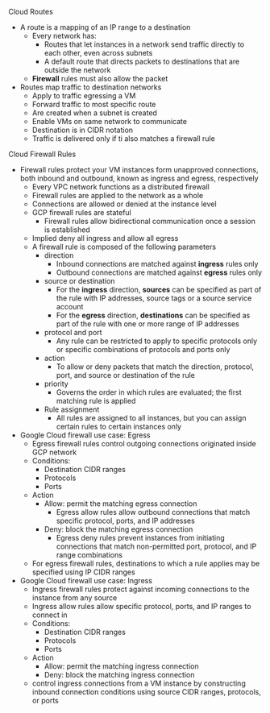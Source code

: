 Cloud Routes
- A route is a mapping of an IP range to a destination
	- Every network has:
		- Routes that let instances in a network send traffic directly to each other, even across subnets
		- A default route that directs packets to destinations that are outside the network
	- __Firewall__ rules must also allow the packet
- Routes map traffic to destination networks
	- Apply to traffic egressing a VM
	- Forward traffic to most specific route
	- Are created when a subnet is created
	- Enable VMs on same network to communicate
	- Destination is in CIDR notation
	- Traffic is delivered only if ti also matches a firewall rule

Cloud Firewall Rules
- Firewall rules protect your VM instances form unapproved connections, both inbound and outbound, known as ingress and egress, respectively
	- Every VPC network functions as a distributed firewall
	- Firewall rules are applied to the network as a whole
	- Connections are allowed or denied at the instance level
	- GCP firewall rules are stateful
		- Firewall rules allow bidirectional communication once a session is established
	- Implied deny all ingress and allow all egress
	- A firewall rule is composed of the following parameters 
		- direction
			- Inbound connections are matched against **ingress** rules only
			- Outbound connections are matched against **egress** rules only
		- source or destination
			- For the **ingress** direction, **sources** can be specified as part of the rule with IP addresses, source tags or a source service account
			- For the **egress** direction, **destinations** can be specified as part of the rule with one or more range of IP addresses
		- protocol and port
			- Any rule can be restricted to apply to specific protocols only or specific combinations of protocols and ports only
		- action
			- To allow or deny packets that match the direction, protocol, port, and source or destination of the rule
		- priority
			- Governs the order in which rules are evaluated; the first matching rule is applied
		- Rule assignment
			- All rules are assigned to all instances, but you can assign certain rules to certain instances only
- Google Cloud firewall use case: Egress
	- Egress firewall rules control outgoing connections originated inside GCP network
	- Conditions:
		- Destination CIDR ranges
		- Protocols
		- Ports
	- Action
		- Allow: permit the matching egress connection
			- Egress allow rules allow outbound connections that match specific protocol, ports, and IP addresses
		- Deny: block the matching egress connection
			- Egress deny rules prevent instances from initiating connections that match non-permitted port, protocol, and IP range combinations
	- For egress firewall rules, destinations to which a rule applies may be specified using IP CIDR ranges
- Google Cloud firewall use case: Ingress
	- Ingress firewall rules protect against incoming connections to the instance from any source
	- Ingress allow rules allow specific protocol, ports, and IP ranges to connect in
	- Conditions:
		- Destination CIDR ranges
		- Protocols
		- Ports
	- Action
		- Allow: permit the matching ingress connection
		- Deny: block the matching ingress connection
	- control ingress connections from a VM instance by constructing inbound connection conditions using source CIDR ranges, protocols, or ports